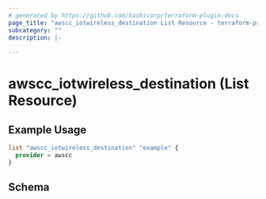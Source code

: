```yaml
---
# generated by https://github.com/hashicorp/terraform-plugin-docs
page_title: "awscc_iotwireless_destination List Resource - terraform-provider-awscc"
subcategory: ""
description: |-
  
---
```


# awscc_iotwireless_destination (List Resource)



## Example Usage

```terraform
list "awscc_iotwireless_destination" "example" {
  provider = awscc
}
```

<!-- schema generated by tfplugindocs -->
## Schema
